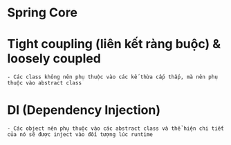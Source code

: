 # Spring Core

# Tight coupling (liên kết ràng buộc) & loosely coupled

	- Các class không nên phụ thuộc vào các kế thừa cấp thấp, mà nên phụ thuộc vào abstract class

# DI (Dependency Injection)

	- Các object nên phụ thuộc vào các abstract class và thể hiện chi tiết của nó sẽ được inject vào đối tượng lúc runtime
	